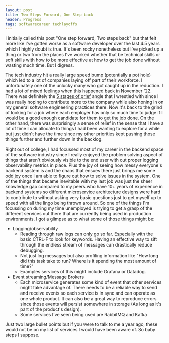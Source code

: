 ```yaml
---
layout: post
title: Two Steps Forward, One Step back
header: Progress
tags: softwarecareer techlayoffs
---
```


I initially called this post "One step forward, Two steps back" but that felt
more like I've gotten worse as a software developer over the last 4.5 years
which I highly doubt is true. It's been rocky nonetheless but I've picked up a
thing or two from the places I've worked whether that be technical skills or
soft skills with how to be more effective at how to get the job done without
wasting much time. But I digress.

The tech industry hit a really large speed bump (potentially a pot hole) which
led to a lot of companies laying off part of their workforce. I unfortunately
one of the unlucky many who got caught up in the reduction. I had a lot of mixed
feelings when this happened back in November '22. There was definitely the
[5 stages of grief](https://www.verywellmind.com/five-stages-of-grief-4175361)
angle that I wrestled with since I was really hoping to contribute more to the
company while also honing in on my general software engineering practices there.
Now it's back to the grind of looking for a job where each employer has only so
much time to judge if I would be a good enough candidate for them to get the job
done. On the other hand, there was surprisingly a sense of relief in the sense
that I have a lot of time I can allocate to things I had been wanting to explore
for a while but just didn't have the time since my other priorities kept pushing
those things further and further down in the backlog.

Right out of college, I had focussed most of my career in the backend space of
the software industry since I really enjoyed the problem solving aspect of
things that aren't obviously visible to the end user with out proper logging
observability metrics in place. Plus the joy of seeing how messy everyone's
backend system is and the chaos that ensues there just brings me some odd joy
once I am able to figure out how to solve issues in the system. One of the
things that became inevitable with my last job was just the sheer knowledge gap
compared to my peers who have 10+ years of experience in backend systems so
different microservice architecture designs were hard to contribute to without
asking very basic questions just to get myself up to speed with all the lingo
being thrown around. So one of the things I'm focussing on during my time
unemployed is trying to get a grasp of the different services out there that are
currently being used in production environments. I got a glimpse as to what some
of those things might be:

-   Logging/observability
    -   Reading through raw logs can only go so far. Especially with the basic
        CTRL-F to look for keywords. Having an effective way to sift through the
        endless stream of messages can drastically reduce debugging.
    -   Not just log messages but also profiling information like "How long did
        this task take to run? Where is it spending the most amount of time?"
    -   Examples services of this might include Grafana or Datadog.
-   Event streaming/Message Brokers
    -   Each microservice generates some kind of event that other services might
        take advantage of. There needs to be a reliable way to send and receive
        events so each service is in sync and can operate as one whole product.
        It can also be a great way to reproduce errors since those events will
        persist somewhere in storage (As long as it's part of the product's
        design).
    -   Some services I've seen being used are RabbitMQ and Kafka

Just two large bullet points but if you were to talk to me a year ago, these
would not be on my list of services I would have been aware of. So baby steps I
suppose.
